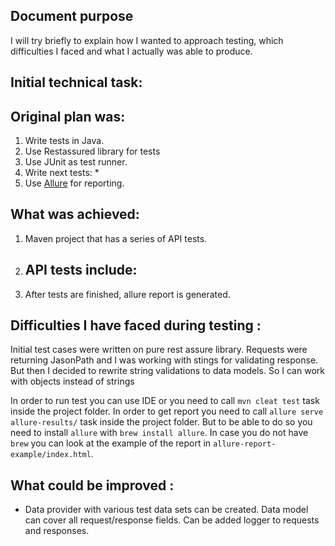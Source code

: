 ##  Document purpose
I will try briefly to explain how I wanted to approach testing, which difficulties I faced and what I actually was able to produce.

## Initial technical task:


## Original plan was:
1. Write tests in Java.
2. Use Restassured library for tests
3. Use JUnit as test runner.
4. Write next tests:
    * 
5. Use [Allure](http://allure.qatools.ru/) for reporting.
 
## What was achieved:
1. Maven project that has a series of API tests.
2. API tests include: 
    - 
3. After tests are finished, allure report is generated.

## Difficulties I have faced during testing : 
Initial test cases were written on pure rest assure library. Requests were returning JasonPath and I was working with stings for validating response.
But then I decided to rewrite string validations to data models. So I can work with objects instead of strings 

In order to run test you can use IDE or you need to call `mvn cleat test` task inside the project folder.
In order to get report you need to call `allure serve allure-results/` task inside the project folder. But to be able to do so
you need to install `allure` with `brew install allure`. In case you do not have `brew` you can look at the example
of the report in `allure-report-example/index.html`.

## What could be improved : 
- Data provider with various test data sets can be created. Data model can cover all request/response fields. Can be added logger to requests and responses.

